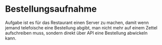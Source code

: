 # Bestellungsaufnahme

Aufgabe ist es für das Restaurant einen Server zu machen, 
damit wenn jemand telefoische eine Bestellung abgibt, man nicht mehr 
auf einem Zettel aufschreiben muss, sondern direkt über API eine Bestellung abwickeln kann.
